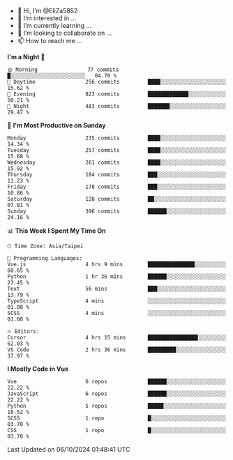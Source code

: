- 👋 Hi, I’m @EliZa5852
- 👀 I’m interested in ...
- 🌱 I’m currently learning ...
- 💞️ I’m looking to collaborate on ...
- 📫 How to reach me ...

<!--START_SECTION:waka-->
**I'm a Night 🦉** 

```text
🌞 Morning                77 commits          █░░░░░░░░░░░░░░░░░░░░░░░░   04.70 % 
🌆 Daytime                256 commits         ████░░░░░░░░░░░░░░░░░░░░░   15.62 % 
🌃 Evening                823 commits         █████████████░░░░░░░░░░░░   50.21 % 
🌙 Night                  483 commits         ███████░░░░░░░░░░░░░░░░░░   29.47 % 
```
📅 **I'm Most Productive on Sunday** 

```text
Monday                   235 commits         ████░░░░░░░░░░░░░░░░░░░░░   14.34 % 
Tuesday                  257 commits         ████░░░░░░░░░░░░░░░░░░░░░   15.68 % 
Wednesday                261 commits         ████░░░░░░░░░░░░░░░░░░░░░   15.92 % 
Thursday                 184 commits         ███░░░░░░░░░░░░░░░░░░░░░░   11.23 % 
Friday                   178 commits         ███░░░░░░░░░░░░░░░░░░░░░░   10.86 % 
Saturday                 128 commits         ██░░░░░░░░░░░░░░░░░░░░░░░   07.81 % 
Sunday                   396 commits         ██████░░░░░░░░░░░░░░░░░░░   24.16 % 
```


📊 **This Week I Spent My Time On** 

```text
🕑︎ Time Zone: Asia/Taipei

💬 Programming Languages: 
Vue.js                   4 hrs 9 mins        ███████████████░░░░░░░░░░   60.65 % 
Python                   1 hr 36 mins        ██████░░░░░░░░░░░░░░░░░░░   23.45 % 
Text                     56 mins             ███░░░░░░░░░░░░░░░░░░░░░░   13.79 % 
TypeScript               4 mins              ░░░░░░░░░░░░░░░░░░░░░░░░░   01.08 % 
SCSS                     4 mins              ░░░░░░░░░░░░░░░░░░░░░░░░░   01.00 % 

🔥 Editors: 
Cursor                   4 hrs 15 mins       ████████████████░░░░░░░░░   62.03 % 
VS Code                  2 hrs 36 mins       █████████░░░░░░░░░░░░░░░░   37.97 % 
```

**I Mostly Code in Vue** 

```text
Vue                      6 repos             ██████░░░░░░░░░░░░░░░░░░░   22.22 % 
JavaScript               6 repos             ██████░░░░░░░░░░░░░░░░░░░   22.22 % 
Python                   5 repos             █████░░░░░░░░░░░░░░░░░░░░   18.52 % 
SCSS                     1 repo              █░░░░░░░░░░░░░░░░░░░░░░░░   03.70 % 
CSS                      1 repo              █░░░░░░░░░░░░░░░░░░░░░░░░   03.70 % 
```




 Last Updated on 06/10/2024 01:48:41 UTC
<!--END_SECTION:waka-->
